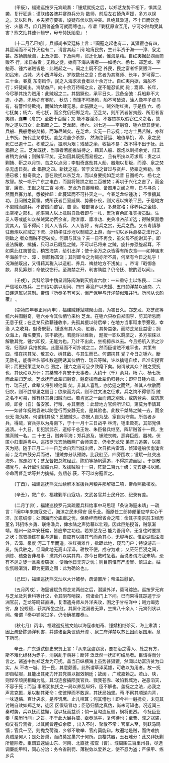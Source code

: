 <!-- { "loadSidebar": true } -->
　　〔甲辰〕，福建巡按罗元宾疏奏：『锺斌就抚之后，以郑芝龙势不相下，惧其见袭，复行狂逞；谨联络各澳并寨游兵分为 
数师，前后左右掎角声援，多方以误之。又以陆兵、乡夫紧守要害，设疑布伏以防冲突。且绝其汲道，不十日而饮食穷、火器 
尽，庶几困兽釜鱼可就而缚也』。帝谓『剿抚原宜互用，宁可水陆均受其害？熊文灿其速计辑宁，毋专恃抚贻患』！

　　〔十二月乙已朔〕，兵部尚书梁廷栋上言：『闽寇之起也有二，其猖獗也有四，其蔓延而不可扑灭也有二。请言其起：闽 
地瘠民贫，生计半资于海——漳、泉尤甚。故扬航蔽海，上及浙直、下及两粤，贸迁化居，惟海是藉。自红夷据彭湖而商贩不 
行，米日益贵；无赖之徒，始有下海从夷者——如杨六、杨七、郑芝龙、李魁奇、锺六诸贼皆是：此贼起之一。闽之土既不足 
养民，民之富者怀资贩洋——如吕宋、占城、大小西洋等处，岁取数分之息；贫者为其篙师、长年，岁可得二、三十金。春夏 
东南风作，民之入海求衣食者以十余万计。自红夷内据，海船不行；奸徒阑出，海禁益严。向十余万待哺之众，遂不能忍饥就 
毙；篙师、长年，今尽移其技为贼用：此贼起之二。其猖獗也，承平日久，武备全弛：兵船非不大造、小造，汛地亦有春防、 
秋防；而篷不可扬风，船不可破浪，涂人像卒子虚乌有，有警惟恃欺掩，而贼始大肆无忌。此狷獗之一。贼外附红夷，于是杨 
六、杨七抚矣；杨六、杨七抚，而余党仍归郑芝龙。至芝龙，则所资者皆夷舰、所用者皆夷炮，连■〈舟宗〉至数十百艘；又 
能不妄淫杀、不妄焚掠以假窃仁义之名，故附之遂以日众：此猖厥之二。芝龙起，杨六、刘七逃——李魁奇、锺六皆其徒党， 
兵船、民船悉被焚掠，而海尽贼矣。在芝龙，实无一日忘抚；地方士民苦贼，亦群上书抚、按代芝龙求抚。盖芝龙虽少杀掠， 
然海绝营运、地值旱饥，漳、泉之民死亡已逾十三。积敝之后，振刷为艰；残破之余，收拾不易：故不得不出于抚。此猖獗之 
三。芝龙既抚，当事者若能推诚待之，藉其人船、器炮以剿捕余党，归正者稍为安辑；则贼早平矣。无如因其既抚而易视之， 
且有所挟以苛求焉：责之以剿捕、靳之以月饷、苦之以点阅；李魁奇遂劫其人船、器炮以复叛，而漳、泉之焚杀无虚日矣。此 
猖獗之四。新抚之寇，苦于文法之督过与贪弁、势豪之索勒，愤懑已极；魁奇乘之，意在败抚以杀芝龙，而以身要抚如芝龙昔 
日图杨六、杨七之故智。故一哄于广东之电白，而副将陈拱之舡二百被焚；再哄于兴化之吉了，而金富、廉贡、王猷之舡二百 
亦烬。芝龙乃自裹糇粮、备器用之闽之粤，日与寻杀；然而兵寡力单，悉被挫衄：此蔓延而不可扑灭之一。今春芝龙结锺功； 
不惟攘其功，且问贼之筐箧。或所获者巨室戚属、势豪仆役，则又诬以擒杀平民。于是地方不患贼而患兵，不苦贼而苦官、苦 
豪。若部署乡民，多悬赏格；移养兵之金钱、出空衔之部札，能率百人以上擒贼自效者即与一札，累功百余即准实授员缺。生 
员人等或能纠众杀贼累功百余者，附准廪、廪准功、吏典准咨部听选；得贼资器悉赏其人，官不得问：则人人皆兵、人人皆将 
，有兵之赏，无兵之费。又令粤镇移驻惠潮以抑贼之下流、浙镇移驻沙埕以制贼之上游，而一切以乡兵悬格之法行之，则敌之 
者众而贼不足破矣。何谓与其生？夫一日不再食，虽父母不能谢其子。即设法解散、擒捕，只可以已既乱之贼，不可以已将来 
之贼，旋扑亦恐旋起耳。不如乘此红夷警息，稍宽海禁，给引出洋；使十余万之众皆得有所衣食——如神庙末年海舶千计、漳 
、泉颇称富饶；其时即令之为贼亦所不屑，何至有今日之乱乎！况海舶既出，又得藉其税入以造舡、养兵、裨益地方不浅矣』 
。帝谓『戢御各款，具见筹划；命依议饬行。至海禁之开，利害孰胜？仍令抚、按酌妥以闻』。

　　〔壬戌〕，兵科给事中魏呈润陈闽海剿灭机宜六款：一曰重守土以练民、、二曰严信地以核兵、三曰给功票以用间、四曰 
募渔户以夹援、五曰酌洋禁以通商、六曰连道属以兼制。帝谓『所奏多有可采，但严保甲与开洋禁似难并行。所司从长酌覆』 
。

　　〔崇祯四年春正月丙申〕，福建贼锺斌啸聚山海，为害日久。郑芝龙、郑芝虎等统六共图魁奇，锺六亦令其伙栖竹来约 
芝龙。在锺六只欲自郑图李，剪其所忌而无意于抚；在芝龙只欲藉锺收李，先孤其援以待后举；在地方当事祗束手旁观，幸渔 
人之收耳。魁奇既获，锺遂有其人众、舡器，其势益张，而防芝龙且益密；拥众海上，藉名要赏，实不欲抚。若能许以维新， 
题授一职以羁縻之，多方招徕以解散其党，锺六即狡，无能为也。乃计不出此，坐视掠杀以去。今且扬航入浙之沙埕，归而纵 
兵抢掠矣。此蔓延而不可扑减之二。然而臣谓贼不难平也，其策有四，惟在携其党、散其众、树其敌、与其生而已。何谓携其 
党？今日之锺六，断无赦礼，能得空名部札数道阴诱其伙栖竹、瑞云等贼，许以擒锺自续，且准实授官职；而更授策芝龙以合 
图之，锺六之首可旦夕致麾下矣。何谓散其众？贼之受抚也，其伙动以万计；其桀骜不肯安于无事者，大约十（千）余耳。杨 
六、杨七抚而此辈归芝龙，芝龙抚而此辈归魁奇，魁奇擒而此辈仍归锺六；即异日锺六擒，栖竹、瑞云抚，此辈又将引领他属 
矣。非其人喜乱，亦势逼之而然。盖其人欲散而归农，则不胜邻里之侧目；欲聚而为兵，则不胜文法之征求。兵之饷不得领而 
贼之名不可易，惟有终其身归贼而已。若肯宽之一面而调之别处，或防登莱、或防旅顺，即身（自）备安家、行粮，亦其至愿 
：此皆地方官绅所详知，第莫为申请耳——如昔年抚贼袁进以防登行而安静无变，是其验也。此数千桀骜之贼一去，而余伙无 
能为矣。何谓树其敌？民被贼久，亦既人自为战、家自为守矣。所苦者乡兵，得贼，官兵掠以为舟南下，于十一月十三日战平 
林湾，锺圭败死，其部党俱逃溃。十九日，复犯崇武东，道标千总王佐、朱臣督兵继至，阵斩贼首十一颗，生擒真贼一名。二 
十五日，贼奔平海；郑兵追及，锺贼丧魄，悉弃巨舰、器械，伏匿小舡潜遁粤中。巡按罗元宾驰檄两广会师夹击，仍令芝龙兄 
弟奋力追袭，以擒灭为期。随于正月二十一日芝龙自烈当城出师，次日抵古雷湾，侦知锺船伏南澳宫前；芝龙四鼓分兵而进， 
锺贼亦分队预防。比我舡至，四旁围攻；锺斌一舡突出海外，驾走如飞；芝龙督把总陈经武、陈豹等扬帆遍追，不得踪迹而回 
。于是散捕党与，共计犁沈贼船九只、攻擒贼船十一只，阵斩二百九十级：元宾捷书以闻。帝命再督芝龙等并力擒捕，务期必 
获，不可以穷寇置之。

　　〔丁酉〕，福建巡抚熊文灿续解本省援兵月粮并那解银二项，帝命照数核收。

　　〔辛丑〕，叙广东、福建剿平山寇功，文武各官并士民升赏、纪录有差。

　　〔二月丁卯〕，福建巡按罗元宾疏覆兵科给事中马思理「条议海寇未靖」一疏言：『闽中年来夷寇交讧，海滨之民未得安 
居乐业。而原任工部侍郎董应举实心干济，加意绸缪；处湖海而分庙廊之忧，保桑梓而增省会之障：命其子南京前卫经历董名 
玮招练乡勇、联络渔兵，俾水陆之声势藉以壮观。因此巨魁授首，贼氛渐靖。福州一路幸安衽席，皆应举之功也。若郑芝龙已 
能为吾用命，无复往时要挟之状；驾驭操练在臣与道臣，自应有以摄其气而柔其心，无容再议。惟彭湖孤注海外，去漳、泉度 
河二千里而遥。往红夷难作，欲踞此地，窥吾门户；特设游击一员，统兵驻之。但闻此地无高山深泽，耕牧不便，戍守为难； 
又茫茫巨浸之间，训练、稽查皆非易事：撤其外以实其内，亦今日救时急着。而说者谓海寇未靖，恐有不逞之徒一旦乘虚窃据 
，便贻他日无穷之忧；则目前惟有严虚冒、慎进止，姑俟氛祲渐消，即为更置之图：此为确论也』。

　　〔己巳〕，福建巡抚熊文灿以大计被参，疏请罢斥；帝温旨慰留。

　　〔五月丙戌〕，海寇锺斌负郑芝龙两创之后，潜遁外洋，莫可踪迹。巡按罗元宾与芝龙及刘世科等计议，令其阴布哨探， 
伺诸金门上下间。已而果得其踪迹于沙洲官前，芝龙等鸣钲直进，复潜遣舟师从外洋夹攻，困之于甘桔洋中；贼力竭势穷，身 
投蛟窟，获其所坐之舡，其厮仆沈溺者无算，生擒八十余人：元宾列状以闻。帝谓『奏中铺奖过多，仍令确核覆奏』。

　　〔秋七月〕丙申，福建巡抚熊文灿以海寇李魁奇、锺斌相继殄灭，海上肃清；因上疏备陈通洋利害，并述诸臣条议请开漳 
、泉二府洋禁以苏民困而足国用。章下所司。

　　辛丑，广东道试御史宋贤上言：『从来寇盗窃发，要在治之得人、处之有方，斯不难化绿林为赤子，消祸乱于萌芽；断非 
泛泛然一抚即可结局者。臣请得而分言之。诸盗中惟郑芝龙为可抚。盖当日纵横海上虽势甚猖獗，然闻以劫富济贫为口实，从 
不攻一城、戮一民，其意颇善。此所谓草泽英雄，可收以为用者。故一抚即自帖服，且能出其死力歼其党类以报效朝廷；故闽 
、广咸嘉赖之。若山、陕，则悍卒顽民相煽为乱，其勾连套插陨我官兵、戮我苍赤、破陷我城池，逆恶滔天，不容于死；而当 
事者犹执抚之一局以养乱纵奸，臣不解也。盖抚之之法，必我之声灵克振，足以制其死命；使彼惮而不敢逞，其抚局始坚。苟 
不察其顺逆向背，一味退缩、百计央求，是养饥鹰、止儿啼耳；何其懵也！即今神一魁抚矣，未见其讨贼自效如郑芝龙，徒区 
区假级冒功；臣恐归情之真伪，尚未可知也。况近闻三秦时势，兵以抚而益懈，寇以抚而益骄；倘一旦勾连反侧，祸将更烈。 
今抚臣业奉「亲历行间」之旨，不于此大展兵威、亟奏荡平，复何待也；至曹、濮之寇盗，抑又有异焉者。以其间皆莲妖余孽 
，出入不时、聚散不常：官军未至，则跃马鸣镝；官兵一至，则抛戈荷锄，乡邻不敢举、官府莫能辩。故遍地是贼，而终难执 
真贼是何人；是处皆巢，而终莫定巢穴于何所。良楛共器，玉石难分：此又非抚剿所能除者。臣谓宜速谕山东、河南、北直抚 
按查〔曹〕、濮周围三百里州县，尽选调廉能甲科，同心分治：务令省刑罚、薄税敛以爱养之，使不忍为盗；严保甲、练乡兵 
